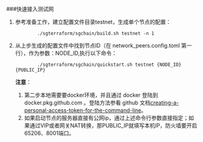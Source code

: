 ###快速接入测试网

1. 参考准备工作，建立配置文件目录testnet，生成单个节点的配置：

    ```	
            ./sgterraform/sgchain/build.sh testnet -n 1
    ```     	 

2. 从上步生成的配置文件中找到节点ID（在 network_peers.config.toml 第一行），作为参数：NODE_ID,执行以下命令：

    ```	
            ./sgterraform/sgchain/quickstart.sh testnet {NODE_ID} {PUBLIC_IP}
    ```
    **注意**：

    1. 第二步本地需要要docker环境，并且通过 docker 登陆到 docker.pkg.github.com 。登陆方法参看 github 文档[creating-a-personal-access-token-for-the-command-line](https://help.github.com/en/github/managing-packages-with-github-packages/about-github-packages#supported-clients-and-formats)。
    2. 如果启动节点的服务器直接有公网ip，通过上述命令行参数直接指定；如果通过VIP或者网关NAT转换，那PUBLIC_IP就填写本机IP，防火墙要开启65206、8001端口。